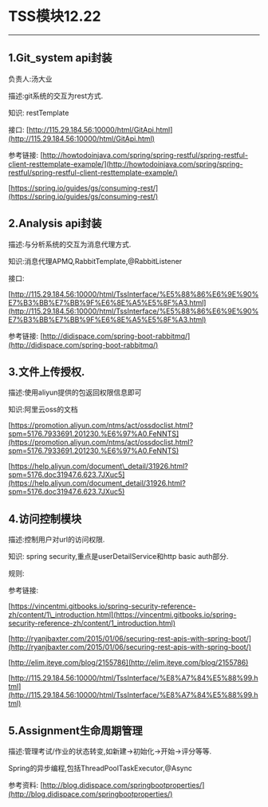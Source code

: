 # TSS模块12.22

---

## 1.Git\_system api封装

负责人:汤大业

描述:git系统的交互为rest方式.

知识: restTemplate

接口: [http://115.29.184.56:10000/html/GitApi.html](http://115.29.184.56:10000/html/GitApi.html)

参考链接: [http://howtodoinjava.com/spring/spring-restful/spring-restful-client-resttemplate-example/](http://howtodoinjava.com/spring/spring-restful/spring-restful-client-resttemplate-example/)

[https://spring.io/guides/gs/consuming-rest/](https://spring.io/guides/gs/consuming-rest/)

## 2.Analysis api封装

描述:与分析系统的交互为消息代理方式.

知识:消息代理APMQ,RabbitTemplate,@RabbitListener

接口:

[http://115.29.184.56:10000/html/TssInterface/%E5%88%86%E6%9E%90%E7%B3%BB%E7%BB%9F%E6%8E%A5%E5%8F%A3.html](http://115.29.184.56:10000/html/TssInterface/%E5%88%86%E6%9E%90%E7%B3%BB%E7%BB%9F%E6%8E%A5%E5%8F%A3.html)

参考链接: [http://didispace.com/spring-boot-rabbitmq/](http://didispace.com/spring-boot-rabbitmq/)

## 3.文件上传授权.

描述:使用aliyun提供的包返回权限信息即可

知识:阿里云oss的文档

[https://promotion.aliyun.com/ntms/act/ossdoclist.html?spm=5176.7933691.201230.%E6%97%A0.FeNNTS](https://promotion.aliyun.com/ntms/act/ossdoclist.html?spm=5176.7933691.201230.%E6%97%A0.FeNNTS)

[https://help.aliyun.com/document\_detail/31926.html?spm=5176.doc31947.6.623.7JXuc5](https://help.aliyun.com/document_detail/31926.html?spm=5176.doc31947.6.623.7JXuc5)

## 4.访问控制模块

描述:控制用户对url的访问权限.

知识: spring security,重点是userDetailService和http basic auth部分.

规则:

参考链接:

[https://vincentmi.gitbooks.io/spring-security-reference-zh/content/1\_introduction.html](https://vincentmi.gitbooks.io/spring-security-reference-zh/content/1_introduction.html)

[http://ryanjbaxter.com/2015/01/06/securing-rest-apis-with-spring-boot/](http://ryanjbaxter.com/2015/01/06/securing-rest-apis-with-spring-boot/)

[http://elim.iteye.com/blog/2155786](http://elim.iteye.com/blog/2155786)

[http://115.29.184.56:10000/html/TssInterface/%E8%A7%84%E5%88%99.html](http://115.29.184.56:10000/html/TssInterface/%E8%A7%84%E5%88%99.html)

## 5.Assignment生命周期管理

描述:管理考试/作业的状态转变,如新建-&gt;初始化-&gt;开始-&gt;评分等等.

Spring的异步编程,包括ThreadPoolTaskExecutor,@Async

参考资料: [http://blog.didispace.com/springbootproperties/](http://blog.didispace.com/springbootproperties/)

